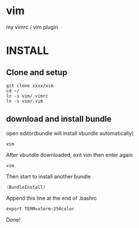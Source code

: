 vim
===

my vimrc / vim plugin

INSTALL
=======

Clone and setup
---------------

```
git clone xxxx/vim
cd ~/
ln -s vim/.vimrc 
ln -s vim/.vim
```

download and install bundle
---------------------------

open editor(bundle will install vbundle automatically)
```
vim 
```

After vbundle downloaded, exit vim then enter again

```
vim
```
Then start to install another bundle
```
:BundleInstall!
```

Append this line at the end of .bashrc
```
export TERM=xterm-256color
```

Done!
